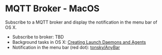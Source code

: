 # MQTT Broker - MacOS
Subscribe to a MQTT broker and display the notification in the menu bar of OS X.
- Subscribe to broker: TBD
- Background tasks in OS X: [Creating Launch Daemons and Agents](https://developer.apple.com/library/content/documentation/MacOSX/Conceptual/BPSystemStartup/Chapters/CreatingLaunchdJobs.html#//apple_ref/doc/uid/10000172i-SW7-BCIEDDBJ)
- Notification in the menu bar (red dot): [tonsky/AnyBar](https://github.com/tonsky/AnyBar)
